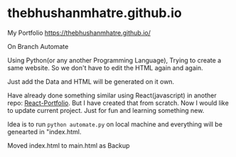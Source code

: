 # thebhushanmhatre.github.io
My Portfolio
https://thebhushanmhatre.github.io/


On Branch Automate

Using Python(or any another Programming Language), Trying to create a same website.
So we don't have to edit the HTML again and again.

Just add the Data and HTML will be generated on it own.

Have already done something similar using React(javascript) in another repo: [React-Portfolio](https://github.com/thebhushanmhatre/bhushan-portfolio).
But I have created that from scratch.
Now I would like to update current project.
Just for fun and learning something new.

Idea is to run ```python automate.py``` on local machine and everything will be genearted in "index.html.

Moved index.html to main.html as Backup
